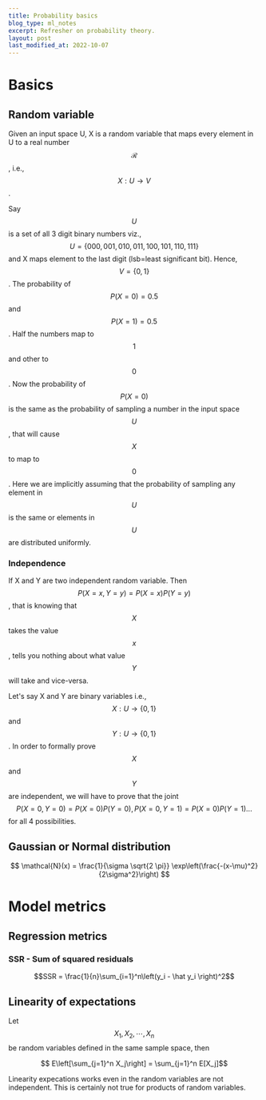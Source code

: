 ```yaml
---
title: Probability basics
blog_type: ml_notes
excerpt: Refresher on probability theory.
layout: post
last_modified_at: 2022-10-07
---
```


# Basics
## Random variable
Given an input space U, X is a random variable that maps every element in U to a real number $$\mathcal{R}$$, i.e., $$X:U \rightarrow V$$.

Say $$U$$ is a set of all 3 digit binary numbers viz., $$U=\{000, 001, 010, 011, 100, 101, 110, 111\}$$ and X maps element to the last digit (lsb=least significant bit). Hence, $$V= \{0, 1\}$$. The probability of $$P(X=0) = 0.5$$ and $$P(X=1) = 0.5$$. Half the numbers map to $$1$$ and other to $$0$$. Now the probability of $$P(X=0)$$ is the same as the probability of sampling a number in the input space $$U$$, that will cause $$X$$ to map to $$0$$. Here we are implicitly assuming that the probability of sampling any element in $$U$$ is the same or elements in $$U$$ are distributed uniformly.

### Independence
If X and Y are two independent random variable. Then $$P(X=x,Y=y) = P(X=x)P(Y=y)$$, that is knowing that $$X$$ takes the value $$x$$, tells you nothing about what value $$Y$$ will take and vice-versa.

Let's say X and Y are binary variables i.e., $$X:U\rightarrow \{0,1\}$$ and $$Y:U \rightarrow \{0,1\}$$. In order to formally prove $$X$$ and $$Y$$ are independent, we will have to prove that the joint $$P(X=0, Y=0) = P(X=0)P(Y=0), P(X=0,Y=1) = P(X=0)P(Y=1)...$$  for all 4 possibilities.

## Gaussian or Normal distribution
$$
\mathcal{N}(x) = \frac{1}{\sigma \sqrt{2 \pi}} \exp\left(\frac{-(x-\mu)^2}{2\sigma^2}\right)
$$

# Model metrics
## Regression metrics
### SSR - Sum of squared residuals
$$SSR = \frac{1}{n}\sum_{i=1}^n\left(y_i - \hat y_i \right)^2$$

## Linearity of expectations
Let $$ X_1, X_2, \cdots, X_n $$ be random variables defined in the same sample space, then

$$ E\left[\sum_{j=1}^n X_j\right] = \sum_{j=1}^n E[X_j]$$

Linearity expecations works even in the random variables are not independent. This
is certainly not true for products of random variables.

